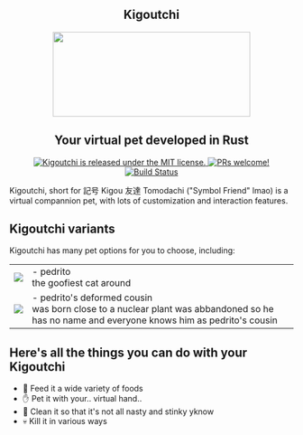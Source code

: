 <div align="center">
    <h2>Kigoutchi</h2>
    <img src="https://github.com/JohnGolgota/tamagochi/assets/110570465/af16d452-b48c-4b89-bc19-2090cc00f69b)" width="350px" height="150px">
</div>

<div align="center">
    <h2>Your virtual pet developed in Rust</h2>
</div>

<p align="center">
  <a href="https://github.com/excalidraw/excalidraw/blob/master/LICENSE">
    <img alt="Kigoutchi is released under the MIT license." src="https://img.shields.io/badge/license-MIT-blue.svg"  />
  </a>
  <a href="https://docs.excalidraw.com/docs/introduction/contributing">
    <img alt="PRs welcome!" src="https://img.shields.io/badge/PRs-welcome-brightgreen.svg?style=flat"  />
  </a>
  <a href="https://github.com/JohnGolgota/tamagochi">
    <img alt="Build Status" src="https://github.com/JohnGolgota/tamagochi/actions/workflows/pipeline.yml/badge.svg?branchName=main">
  </a>
</p>

Kigoutchi, short for 記号 Kigou 友達 Tomodachi ("Symbol Friend" lmao) is a virtual compannion pet, with lots of customization and interaction features.

## Kigoutchi variants
Kigoutchi has many pet options for you to choose, including:
<table>
    <tr>
        <td><img src="https://github.com/JohnGolgota/tamagochi/assets/110570465/f04bb93b-dcfa-4696-a9c1-d0ad389c08a6) the goofiest cat around</td>">
        <td>
            - pedrito
            <br>
            the goofiest cat around
        </td>  
    </tr>
    <tr>
        <td><img src="https://github.com/JohnGolgota/tamagochi/assets/110570465/930f015b-16fc-462b-b950-fe7785255153">
        <td>
            - pedrito's deformed cousin
            <br>
            was born close to a nuclear plant was abbandoned so he has no name and everyone knows him as pedrito's cousin
        </td>  
    </tr>
</table>

## Here's all the things you can do with your Kigoutchi
- :poultry_leg:    Feed it a wide variety of foods
- :raised_hand:    Pet it with your.. virtual hand..
- :soap:    Clean it so that it's not all nasty and stinky yknow
- :skull:    Kill it in various ways


